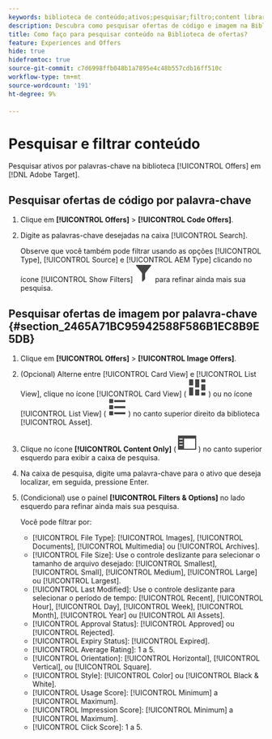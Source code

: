 ```yaml
---
keywords: biblioteca de conteúdo;ativos;pesquisar;filtro;content library;assets;search;filter
description: Descubra como pesquisar ofertas de código e imagem na Biblioteca [!UICONTROL Offers].
title: Como faço para pesquisar conteúdo na Biblioteca de ofertas?
feature: Experiences and Offers
hide: true
hidefromtoc: true
source-git-commit: c7d6998ffb048b1a7895e4c48b557cdb16ff510c
workflow-type: tm+mt
source-wordcount: '191'
ht-degree: 9%

---
```


# Pesquisar e filtrar conteúdo

Pesquisar ativos por palavras-chave na biblioteca [!UICONTROL Offers] em [!DNL Adobe Target].

## Pesquisar ofertas de código por palavra-chave

1. Clique em **[!UICONTROL Offers]** > **[!UICONTROL Code Offers]**.
1. Digite as palavras-chave desejadas na caixa [!UICONTROL Search].

   Observe que você também pode filtrar usando as opções [!UICONTROL Type], [!UICONTROL Source] e [!UICONTROL AEM Type] clicando no ícone [!UICONTROL Show Filters] ![Ícone Mostrar Filtros](/help/main/assets/icons/Filter.svg) para refinar ainda mais sua pesquisa.

## Pesquisar ofertas de imagem por palavra-chave {#section_2465A71BC95942588F586B1EC8B9E5DB}

1. Clique em **[!UICONTROL Offers]** > **[!UICONTROL Image Offers]**.

1. (Opcional) Alterne entre [!UICONTROL Card View] e [!UICONTROL List View], clique no ícone [!UICONTROL Card View] ( ![Ícone de exibição de cartão](/help/main/assets/icons/ViewCard.svg) ) ou no ícone [!UICONTROL List View] ( ![Ícone de exibição de lista](/help/main/assets/icons/ViewList.svg) ) no canto superior direito da biblioteca [!UICONTROL Asset].
1. Clique no ícone **[!UICONTROL Content Only]** ( ![ícone de Conteúdo somente](/help/main/assets/icons/RailLeft.svg) ) no canto superior esquerdo para exibir a caixa de pesquisa.
1. Na caixa de pesquisa, digite uma palavra-chave para o ativo que deseja localizar, em seguida, pressione Enter.
1. (Condicional) use o painel **[!UICONTROL Filters & Options]** no lado esquerdo para refinar ainda mais sua pesquisa.

   Você pode filtrar por:

   * [!UICONTROL File Type]: [!UICONTROL Images], [!UICONTROL Documents], [!UICONTROL Multimedia] ou [!UICONTROL Archives].
   * [!UICONTROL File Size]: Use o controle deslizante para selecionar o tamanho de arquivo desejado: [!UICONTROL Smallest], [!UICONTROL Small], [!UICONTROL Medium], [!UICONTROL Large] ou [!UICONTROL Largest].
   * [!UICONTROL Last Modified]: Use o controle deslizante para selecionar o período de tempo: [!UICONTROL Recent], [!UICONTROL Hour], [!UICONTROL Day], [!UICONTROL Week], [!UICONTROL Month], [!UICONTROL Year] ou [!UICONTROL All Assets].
   * [!UICONTROL Approval Status]: [!UICONTROL Approved] ou [!UICONTROL Rejected].
   * [!UICONTROL Expiry Status]: [!UICONTROL Expired].
   * [!UICONTROL Average Rating]: 1 a 5.
   * [!UICONTROL Orientation]: [!UICONTROL Horizontal], [!UICONTROL Vertical], ou [!UICONTROL Square].
   * [!UICONTROL Style]: [!UICONTROL Color] ou [!UICONTROL Black & White].
   * [!UICONTROL Usage Score]: [!UICONTROL Minimum] a [!UICONTROL Maximum].
   * [!UICONTROL Impression Score]: [!UICONTROL Minimum] a [!UICONTROL Maximum].
   * [!UICONTROL Click Score]: 1 a 5.
